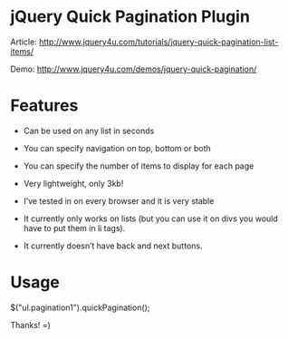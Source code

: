 jQuery Quick Pagination Plugin
=======================

Article: http://www.jquery4u.com/tutorials/jquery-quick-pagination-list-items/

Demo: http://www.jquery4u.com/demos/jquery-quick-pagination/

Features
=======================
- Can be used on any list in seconds
- You can specify navigation on top, bottom or both
- You can specify the number of items to display for each page
- Very lightweight, only 3kb!
- I’ve tested in on every browser and it is very stable

- It currently only works on lists (but you can use it on divs you would have to put them in li tags).
- It currently doesn’t have back and next buttons.

Usage
=======================
 $("ul.pagination1").quickPagination();


 Thanks! =)